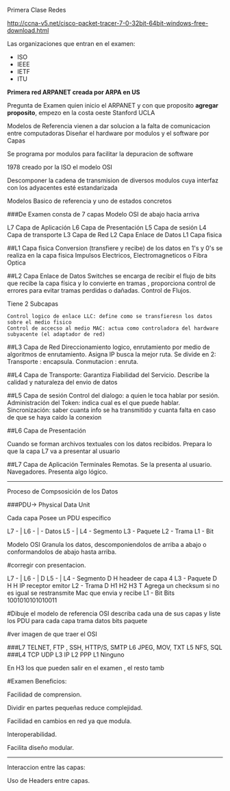 Primera Clase Redes

http://ccna-v5.net/cisco-packet-tracer-7-0-32bit-64bit-windows-free-download.html

Las organizaciones que entran en el examen:

-	ISO
-	IEEE
-	IETF
-	ITU

**Primera red ARPANET creada por ARPA en US**


Pregunta de Examen quien inicio el ARPANET y con que proposito **agregar proposito**, empezo en la costa oeste 
Stanford UCLA

Modelos de Referencia vienen a dar solucion a la falta de comunicacion entre computadoras
Diseñar el hardware por modulos y el software por Capas

Se programa por modulos para facilitar la depuracion de software

1978 creado por la ISO el modelo OSI

Descomponer la cadena de transmision de diversos modulos cuya interfaz con los adyacentes esté estandarizada


Modelos Basico de referencia y uno de estados concretos

###De Examen
consta de 7 capas Modelo OSI
de abajo hacia arriva 


L7 Capa de Aplicación
L6 Capa de Presentación
L5 Capa de sesión
L4 Capa de transporte
L3 Capa de Red
L2 Capa Enlace de Datos
L1 Capa fìsica


##L1 Capa fìsica
Conversion (transfiere y recibe) de los datos en 1's y 0's se realiza en la capa fisica 
Impulsos Electricos, Electromagneticos o Fibra Optica


##L2 Capa Enlace de Datos
Switches se encarga de recibir el flujo de bits que recibe la capa física y lo convierte en tramas ,
proporciona control de errores para evitar tramas perdidas o dañadas.
Control de Flujos.

Tiene 2 Subcapas

	Control logico de enlace LLC: define como se transfieresn los datos sobre el medio fisico
	Control de accecso al medio MAC: actua como controladora del hardware subyacente (el adaptador de red)

##L3 Capa de Red
Direccionamiento logico, enrutamiento por medio de algoritmos de enrutamiento.
Asigna IP busca la mejor ruta.
Se divide en 2:
	Transporte : encapsula.
	Conmutacion : enruta.

##L4 Capa de Transporte:
Garantiza Fiabilidad del Servicio.
Describe la calidad y naturaleza del envio de datos

##L5 Capa de sesión
Control del dialogo: a quien le toca hablar por sesión.
Administración del Token: indica cual es el que puede hablar.
Sincronización: saber cuanta info se ha transmitido y cuanta falta 
en caso de que se  haya caido la conexion

##L6 Capa de Presentación

Cuando se forman archivos textuales con los datos recibidos.
Prepara lo que la capa L7 va a presentar al usuario

##L7 Capa de Aplicación
Terminales Remotas.
Se la presenta al usuario.
Navegadores. Presenta algo lógico.

---


Proceso de Compsosición de los Datos

###PDU-> Physical Data Unit

Cada capa Posee un PDU específico

L7 - |
L6 - | - Datos
L5 - |
L4 - Segmento
L3 - Paquete
L2 - Trama
L1 - Bit

Modelo OSI Granula los datos, descomponiendolos de arriba a abajo 
o conformandolos de abajo hasta arriba.

#corregir con presentacion.

L7 - |
L6 - | 		D
L5 - |
L4 - Segmento	D H headeer de capa 4
L3 - Paquete	D H H IP receptor emitor
L2 - Trama	D H1 H2 H3 T Agrega un checksum si no es igual se restransmite Mac que envia y recibe
L1 - Bit	Bits 1001010101010011


#Dibuje el modelo de referencia OSI describa cada una de sus capas y liste los PDU para cada capa 
trama datos bits paquete

#ver imagen de que traer el OSI

###L7	TELNET, FTP , SSH, HTTP/S, SMTP
L6	JPEG, MOV, TXT
L5	NFS, SQL
###L4	TCP UDP
L3	IP
L2	PPP
L1	Ninguno

En H3 los que pueden salir en el examen , el resto tamb

#Examen
Beneficios:

Facilidad de comprension.

Dividir en partes pequeñas reduce complejidad.

Facilidad en cambios en red ya que modula.

Interoperabilidad.

Facilita diseño modular.

---

Interaccion entre las capas:

Uso de Headers entre capas.



















